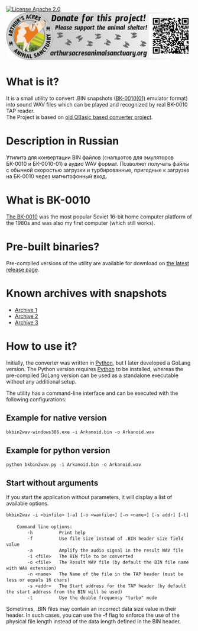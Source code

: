 [![License Apache 2.0](https://img.shields.io/badge/license-Apache%20License%202.0-green.svg)](http://www.apache.org/licenses/LICENSE-2.0)   
[![Arthur's acres sanctuary donation](arthur_sanctuary_banner.png)](https://www.arthursacresanimalsanctuary.org/donate)

# What is it?
It is a small utility to convert .BIN snapshots ([BK-0010(01)](http://en.wikipedia.org/wiki/Electronika_BK) emulator format) into sound WAV files which can be played and recognized by real BK-0010 TAP reader.   
The Project is based on [old QBasic based converter project](http://bk-mg.narod.ru/).

# Description in Russian
Утилита для конвертации BIN файлов (снапшотов для эмуляторов БК-0010 и БК-0010-01) в аудио WAV формат. Позволяет получать файлы с обычной скоростью загрузки и турбированные, пригодные к загрузке на БК-0010 через магнитофонный вход.

# What is BK-0010
[The BK-0010](https://en.wikipedia.org/wiki/Electronika_BK) was the most popular Soviet 16-bit home computer platform of the 1980s and was also my first computer (which still works).

# Pre-built binaries?
Pre-compiled versions of the utility are available for download on [the latest release page](https://github.com/raydac/bkbin2wav/releases/latest).

# Known archives with snapshots
- [Archive 1](https://bk0010.my1.ru/load/igry_bk_0010_01/6)
- [Archive 2](https://archive.pdp-11.org.ru/BKGAMES/BIN/)
- [Archive 3](http://bk0010.narod.ru/files/)


# How to use it?

Initially, the converter was written in [Python](https://www.python.org/downloads/), but I later developed a GoLang version. The Python version requires [Python](https://www.python.org/) to be installed, whereas the pre-compiled GoLang version can be used as a standalone executable without any additional setup.

The utility has a command-line interface and can be executed with the following configurations:

## Example for native version
```
bkbin2wav-windows386.exe -i Arkanoid.bin -o Arkanoid.wav
```
## Example for python version
```
python bkbin2wav.py -i Arkanoid.bin -o Arkanoid.wav
```
## Start without arguments
If you start the application without parameters, it will display a list of available options.
```
bkbin2wav -i <binfile> [-a] [-o <wavfile>] [-n <name>] [-s addr] [-t]

    Command line options:
        -h          Print help
        -f          Use file size instead of .BIN header size field value
        -a          Amplify the audio signal in the result WAV file
        -i <file>   The BIN file to be converted
        -o <file>   The Result WAV file (by default the BIN file name with WAV extension)
        -n <name>   The Name of the file in the TAP header (must be less or equals 16 chars)
        -s <addr>   The Start address for the TAP header (by default the start address from the BIN will be used)
        -t          Use the double frequency "turbo" mode
```
Sometimes, .BIN files may contain an incorrect data size value in their header. In such cases, you can use the __-f__ flag to enforce the use of the physical file length instead of the data length defined in the BIN header.
